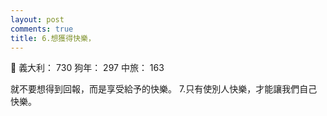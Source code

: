 ```yaml
---
layout: post
comments: true
title: 6.想獲得快樂，
---
```


:couplekiss: 義大利： 730 狗年： 297 中旅： 163


就不要想得到回報，而是享受給予的快樂。
7.只有使別人快樂，才能讓我們自己快樂。
